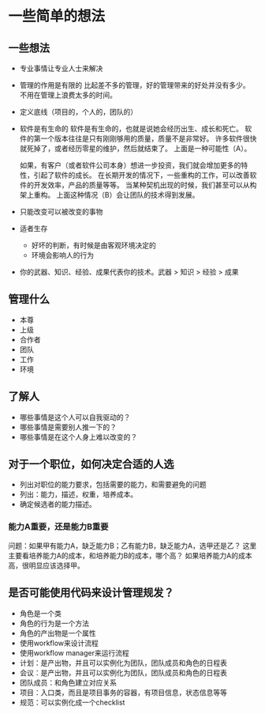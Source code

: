 # 一些简单的想法

## 一些想法
- 专业事情让专业人士来解决
- 管理的作用是有限的
  比起差不多的管理，好的管理带来的好处并没有多少。
	不用在管理上浪费太多的时间。
- 定义底线（项目的，个人的，团队的）
- 软件是有生命的
	软件是有生命的，也就是说她会经历出生、成长和死亡。
	软件的第一个版本往往是只有刚刚够用的质量，质量不是非常好。
	许多软件很快就死掉了，或者经历零星的维护，然后就结束了。
	上面是一种可能性（A）。

	如果，有客户（或者软件公司本身）想进一步投资，我们就会增加更多的特性，引起了软件的成长。
	在长期开发的情况下，一些重构的工作，可以改善软件的开发效率，产品的质量等等。
	当某种契机出现的时候，我们甚至可以从构架上重构。
	上面这种情况（B）会让团队的技术得到发展。
- 只能改变可以被改变的事物
- 适者生存
  - 好坏的判断，有时候是由客观环境决定的
  - 环境会影响人的行为
- 你的武器、知识、经验、成果代表你的技术。武器 > 知识 > 经验 > 成果

## 管理什么
- 本尊
- 上级
- 合作者
- 团队
- 工作
- 环境

## 了解人
- 哪些事情是这个人可以自我驱动的？
- 哪些事情是需要别人推一下的？
- 哪些事情是在这个人身上难以改变的？

## 对于一个职位，如何决定合适的人选

- 列出对职位的能力要求，包括需要的能力，和需要避免的问题
- 列出：能力，描述，权重，培养成本。
- 确定候选者的能力描述。

### 能力A重要，还是能力B重要
问题：如果甲有能力A，缺乏能力B；乙有能力B，缺乏能力A，选甲还是乙？
这里主要看培养能力A的成本，和培养能力B的成本，哪个高？
如果培养能力A的成本高，很明显应该选择甲。

## 是否可能使用代码来设计管理规发？
- 角色是一个类
- 角色的行为是一个方法
- 角色的产出物是一个属性
- 使用workflow来设计流程
- 使用workflow manager来运行流程
- 计划：是产出物，并且可以实例化为团队，团队成员和角色的日程表
- 会议：是产出物，并且可以实例化为团队，团队成员和角色的日程表
- 团队成员：和角色建立对应关系
- 项目：入口类，而且是项目事务的容器，有项目信息，状态信息等等
- 规范：可以实例化成一个checklist
